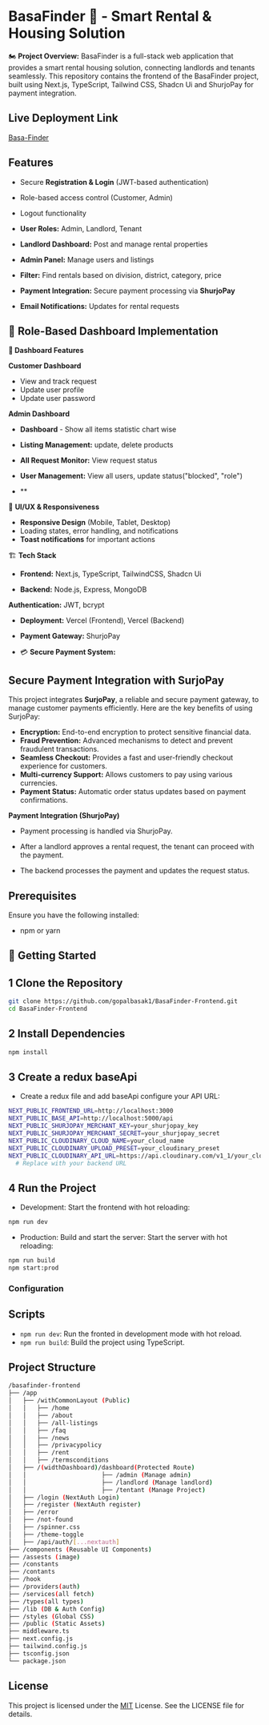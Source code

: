 # BasaFinder 🏡 - Smart Rental & Housing Solution

🏍️ **Project Overview:**
BasaFinder is a full-stack web application that provides a smart rental housing solution, connecting landlords and tenants seamlessly. This repository contains the frontend of the BasaFinder project, built using Next.js, TypeScript, Tailwind CSS, Shadcn Ui and ShurjoPay for payment integration.

## Live Deployment Link

[Basa-Finder](https://basafinder.vercel.app/)

## Features

- Secure **Registration & Login** (JWT-based authentication)

- Role-based access control (Customer, Admin)
- Logout functionality

- **User Roles:** Admin, Landlord, Tenant

- **Landlord Dashboard:** Post and manage rental properties

- **Admin Panel:** Manage users and listings

- **Filter:** Find rentals based on division, district, category, price

- **Payment Integration:** Secure payment processing via **ShurjoPay**

- **Email Notifications:** Updates for rental requests

## 🏢 Role-Based Dashboard Implementation

**🎯 Dashboard Features**

**Customer Dashboard**

- View and track request
- Update user profile
- Update user password

**Admin Dashboard**

- **Dashboard** - Show all items statistic chart wise

- **Listing Management:** update, delete products

- **All Request Monitor:** View request status

- **User Management:** View all users, update status("blocked", "role")

- \*\*

🎨 **UI/UX & Responsiveness**

- **Responsive Design** (Mobile, Tablet, Desktop)
- Loading states, error handling, and notifications
- **Toast notifications** for important actions

🏗️ **Tech Stack**

- **Frontend:** Next.js, TypeScript, TailwindCSS, Shadcn Ui

- **Backend:** Node.js, Express, MongoDB

**Authentication:** JWT, bcrypt

- **Deployment:** Vercel (Frontend), Vercel (Backend)

- **Payment Gateway:** ShurjoPay

- 💳 **Secure Payment System:**

## Secure Payment Integration with SurjoPay

This project integrates **SurjoPay**, a reliable and secure payment gateway, to manage customer payments efficiently. Here are the key benefits of using SurjoPay:

- **Encryption:** End-to-end encryption to protect sensitive financial data.
- **Fraud Prevention:** Advanced mechanisms to detect and prevent fraudulent transactions.
- **Seamless Checkout:** Provides a fast and user-friendly checkout experience for customers.
- **Multi-currency Support:** Allows customers to pay using various currencies.
- **Payment Status:** Automatic order status updates based on payment confirmations.

**Payment Integration (ShurjoPay)**

- Payment processing is handled via ShurjoPay.

- After a landlord approves a rental request, the tenant can proceed with the payment.

- The backend processes the payment and updates the request status.

## Prerequisites

Ensure you have the following installed:

- npm or yarn

## 🚀 Getting Started

## 1 Clone the Repository

```bash
git clone https://github.com/gopalbasak1/BasaFinder-Frontend.git
cd BasaFinder-Frontend
```

## 2 Install Dependencies

```bash
npm install
```

## 3 Create a redux baseApi

- Create a redux file and add baseApi configure your API URL:

```bash
NEXT_PUBLIC_FRONTEND_URL=http://localhost:3000
NEXT_PUBLIC_BASE_API=http://localhost:5000/api
NEXT_PUBLIC_SHURJOPAY_MERCHANT_KEY=your_shurjopay_key
NEXT_PUBLIC_SHURJOPAY_MERCHANT_SECRET=your_shurjopay_secret
NEXT_PUBLIC_CLOUDINARY_CLOUD_NAME=your_cloud_name
NEXT_PUBLIC_CLOUDINARY_UPLOAD_PRESET=your_cloudinary_preset
NEXT_PUBLIC_CLOUDINARY_API_URL=https://api.cloudinary.com/v1_1/your_cloud_name/image/upload
  # Replace with your backend URL
```

## 4 Run the Project

- Development: Start the frontend with hot reloading:

```bash
npm run dev
```

- Production: Build and start the server: Start the server with hot reloading:

```bash
npm run build
npm start:prod
```

### Configuration

## Scripts

- `npm run dev`: Run the fronted in development mode with hot reload.
- `npm run build`: Build the project using TypeScript.

## Project Structure

```bash
/basafinder-frontend
├── /app
│   ├── /withCommonLayout (Public)
│   │   ├── /home
│   │   ├── /about
│   │   ├── /all-listings
│   │   ├── /faq
│   │   ├── /news
│   │   ├── /privacypolicy
│   │   ├── /rent
│   │   ├── /termsconditions
│   ├── /(widthDashboard)/dashboard(Protected Route)
│   │                     ├── /admin (Manage admin)
│   │                     ├── /landlord (Manage landlord)
│   │                     ├── /tentant (Manage Project)
│   ├── /login (NextAuth Login)
│   ├── /register (NextAuth register)
│   ├── /error
│   ├── /not-found
│   ├── /spinner.css
│   ├── /theme-toggle
│   ├── /api/auth/[...nextauth]
├── /components (Reusable UI Components)
├── /assests (image)
├── /constants
├── /contants
├── /hook
├── /providers(auth)
├── /services(all fetch)
├── /types(all types)
├── /lib (DB & Auth Config)
├── /styles (Global CSS)
├── /public (Static Assets)
├── middleware.ts
├── next.config.js
├── tailwind.config.js
├── tsconfig.json
└── package.json


```

## License

This project is licensed under the [MIT](https://choosealicense.com/licenses/mit/) License. See the LICENSE file for details.
